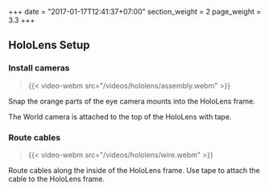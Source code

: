 +++
date = "2017-01-17T12:41:37+07:00"
section_weight = 2
page_weight = 3.3
+++

## HoloLens Setup

### Install cameras

> {{< video-webm src="/videos/hololens/assembly.webm" >}}

Snap the orange parts of the eye camera mounts into the HoloLens frame.

The World camera is attached to the top of the HoloLens with tape.

### Route cables

> {{< video-webm src="/videos/hololens/wire.webm" >}}

Route cables along the inside of the HoloLens frame. Use tape to attach the cable to the HoloLens frame.